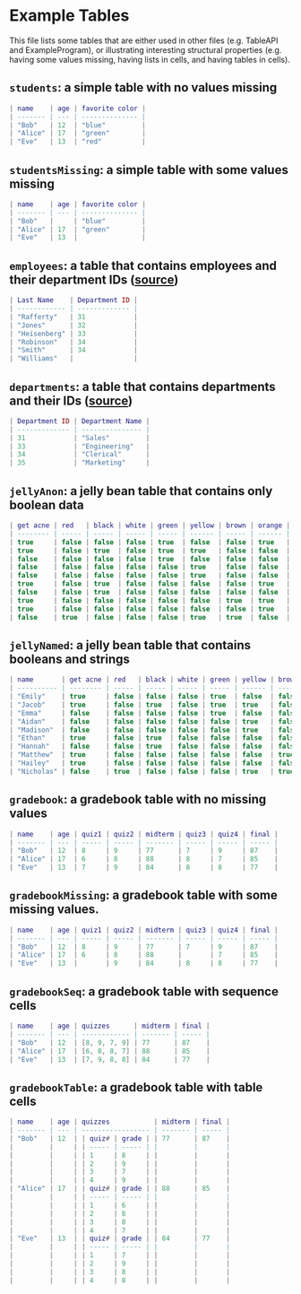 # Example Tables

This file lists some tables that are either used in other files (e.g. TableAPI and ExampleProgram), or illustrating interesting structural properties (e.g. having some values missing, having lists in cells, and having tables in cells).

## `students`: a simple table with no values missing

```lua
| name    | age | favorite color |
| ------- | --- | -------------- |
| "Bob"   | 12  | "blue"         |
| "Alice" | 17  | "green"        |
| "Eve"   | 13  | "red"          |
```

## `studentsMissing`: a simple table with some values missing

```lua
| name    | age | favorite color |
| ------- | --- | -------------- |
| "Bob"   |     | "blue"         |
| "Alice" | 17  | "green"        |
| "Eve"   | 13  |                |
```

## `employees`: a table that contains employees and their department IDs ([source](https://en.wikipedia.org/wiki/Join_(SQL)))

```lua
| Last Name    | Department ID |
| ------------ | ------------- |
| "Rafferty"   | 31            |
| "Jones"      | 32            |
| "Heisenberg" | 33            |
| "Robinson"   | 34            |
| "Smith"      | 34            |
| "Williams"   |               |
```

## `departments`: a table that contains departments and their IDs ([source](https://en.wikipedia.org/wiki/Join_(SQL)))

```lua
| Department ID | Department Name |
| ------------- | --------------- |
| 31            | "Sales"         |
| 33            | "Engineering"   |
| 34            | "Clerical"      |
| 35            | "Marketing"     |
```

## `jellyAnon`: a jelly bean table that contains only boolean data

```lua
| get acne | red   | black | white | green | yellow | brown | orange | pink  | purple |
| -------- | ----- | ----- | ----- | ----- | ------ | ----- | ------ | ----- | ------ |
| true     | false | false | false | true  | false  | false | true   | false | false  |
| true     | false | true  | false | true  | true   | false | false  | false | false  |
| false    | false | false | false | true  | false  | false | false  | true  | false  |
| false    | false | false | false | false | true   | false | false  | false | false  |
| false    | false | false | false | false | true   | false | false  | true  | false  |
| true     | false | true  | false | false | false  | false | true   | true  | false  |
| false    | false | true  | false | false | false  | false | false  | true  | false  |
| true     | false | false | false | false | false  | true  | true   | false | false  |
| true     | false | false | false | false | false  | false | true   | false | false  |
| false    | true  | false | false | false | true   | true  | false  | true  | false  |
```

## `jellyNamed`: a jelly bean table that contains booleans and strings

```lua
| name       | get acne | red   | black | white | green | yellow | brown | orange | pink  | purple |
| ---------- | -------- | ----- | ----- | ----- | ----- | ------ | ----- | ------ | ----- | ------ |
| "Emily"    | true     | false | false | false | true  | false  | false | true   | false | false  |
| "Jacob"    | true     | false | true  | false | true  | true   | false | false  | false | false  |
| "Emma"     | false    | false | false | false | true  | false  | false | false  | true  | false  |
| "Aidan"    | false    | false | false | false | false | true   | false | false  | false | false  |
| "Madison"  | false    | false | false | false | false | true   | false | false  | true  | false  |
| "Ethan"    | true     | false | true  | false | false | false  | false | true   | true  | false  |
| "Hannah"   | false    | false | true  | false | false | false  | false | false  | true  | false  |
| "Matthew"  | true     | false | false | false | false | false  | true  | true   | false | false  |
| "Hailey"   | true     | false | false | false | false | false  | false | true   | false | false  |
| "Nicholas" | false    | true  | false | false | false | true   | true  | false  | true  | false  |
```

## `gradebook`: a gradebook table with no missing values

```lua
| name    | age | quiz1 | quiz2 | midterm | quiz3 | quiz4 | final |
| ------- | --- | ----- | ----- | ------- | ----- | ----- | ----- |
| "Bob"   | 12  | 8     | 9     | 77      | 7     | 9     | 87    |
| "Alice" | 17  | 6     | 8     | 88      | 8     | 7     | 85    |
| "Eve"   | 13  | 7     | 9     | 84      | 8     | 8     | 77    |
```

## `gradebookMissing`: a gradebook table with some missing values.

```lua
| name    | age | quiz1 | quiz2 | midterm | quiz3 | quiz4 | final |
| ------- | --- | ----- | ----- | ------- | ----- | ----- | ----- |
| "Bob"   | 12  | 8     | 9     | 77      | 7     | 9     | 87    |
| "Alice" | 17  | 6     | 8     | 88      |       | 7     | 85    |
| "Eve"   | 13  |       | 9     | 84      | 8     | 8     | 77    |
```

## `gradebookSeq`: a gradebook table with sequence cells

```lua
| name    | age | quizzes      | midterm | final |
| ------- | --- | ------------ | ------- | ----- |
| "Bob"   | 12  | [8, 9, 7, 9] | 77      | 87    |
| "Alice" | 17  | [6, 8, 8, 7] | 88      | 85    |
| "Eve"   | 13  | [7, 9, 8, 8] | 84      | 77    |
```

## `gradebookTable`: a gradebook table with table cells

```lua
| name    | age | quizzes           | midterm | final |
| ------- | --- | ----------------- | ------- | ----- |
| "Bob"   | 12  | | quiz# | grade | | 77      | 87    |
|         |     | | ----- | ----- | |         |       |
|         |     | | 1     | 8     | |         |       |
|         |     | | 2     | 9     | |         |       |
|         |     | | 3     | 7     | |         |       |
|         |     | | 4     | 9     | |         |       |
| "Alice" | 17  | | quiz# | grade | | 88      | 85    |
|         |     | | ----- | ----- | |         |       |
|         |     | | 1     | 6     | |         |       |
|         |     | | 2     | 8     | |         |       |
|         |     | | 3     | 8     | |         |       |
|         |     | | 4     | 7     | |         |       |
| "Eve"   | 13  | | quiz# | grade | | 84      | 77    |
|         |     | | ----- | ----- | |         |       |
|         |     | | 1     | 7     | |         |       |
|         |     | | 2     | 9     | |         |       |
|         |     | | 3     | 8     | |         |       |
|         |     | | 4     | 8     | |         |       |
```
